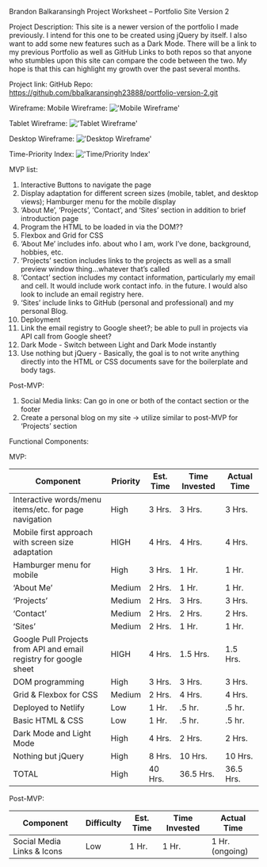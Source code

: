 Brandon Balkaransingh
Project Worksheet – Portfolio Site Version 2


Project Description: This site is a newer version of the portfolio I made previously. I intend for this one to be created using jQuery by itself. I also want to add some new features such as a Dark Mode. There will be a link to my previous Portfolio as well as GitHub Links to both repos so that anyone who stumbles upon this site can compare the code between the two. My hope is that this can highlight my growth over the past several months. 

Project link: 
GitHub Repo: https://github.com/bbalkaransingh23888/portfolio-version-2.git

Wireframe:
Mobile Wireframe: !['Mobile Wireframe'](images/image2.jpeg)
 

Tablet Wireframe: !['Tablet Wireframe'](images/image3.jpeg)
 

Desktop Wireframe: !['Desktop Wireframe'](images/image4.jpeg)
 

Time-Priority Index: !['Time/Priority Index'](images/image1.jpeg)
 
MVP list:
1)	Interactive Buttons to navigate the page
2)	Display adaptation for different screen sizes (mobile, tablet, and desktop views); Hamburger menu for the mobile display
3)	‘About Me’, ‘Projects’, ‘Contact’, and ‘Sites’ section in addition to brief introduction page
4)	Program the HTML to be loaded in via the DOM??
5)	Flexbox and Grid for CSS
6)	‘About Me’ includes info. about who I am, work I’ve done, background, hobbies, etc.
7)	‘Projects’ section includes links to the projects as well as a small preview window thing…whatever that’s called
8)	‘Contact’ section includes my contact information, particularly my email and cell. It would include work contact info. in the future. I would also look to include an email registry here. 
9)	‘Sites’ include links to GitHub (personal and professional) and my personal Blog.
10)	 Deployment 
11)	 Link the email registry to Google sheet?; be able to pull in projects via API call from Google sheet?
12) Dark Mode - Switch between Light and Dark Mode instantly
13) Use nothing but jQuery - Basically, the goal is to not write anything directly into the HTML or CSS documents save for the boilerplate and body tags. 



Post-MVP: 
1)	Social Media links: Can go in one or both of the contact section or the footer
2)	Create a personal blog on my site -> utilize similar to post-MVP for ‘Projects’ section 


Functional Components: 

MVP:

|Component|Priority|Est. Time|Time Invested|Actual Time|
|---------|--------|---------|-------------|-----------|
|Interactive words/menu items/etc. for page navigation|High|3 Hrs.|3 Hrs.|3 Hrs.| 		
|Mobile first approach with screen size adaptation|HIGH|4 Hrs.|4 Hrs.|4 Hrs.| 		
|Hamburger menu for mobile|High|3 Hrs.|1 Hr.|1 Hr.| 		
|‘About Me’|Medium|2 Hrs.|1 Hr.|1 Hr.| 		
|‘Projects’|Medium|2 Hrs.|3 Hrs.|3 Hrs.|		
|‘Contact’|Medium|2 Hrs.|2 Hrs.|2 Hrs.|		
|‘Sites’|Medium|2 Hrs.|1 Hr.|1 Hr.| 		
|Google Pull Projects from API and email registry for google sheet|HIGH|4 Hrs.|1.5 Hrs.|1.5 Hrs.|		
|DOM programming|High|3 Hrs.|3 Hrs.|3 Hrs.|		
|Grid & Flexbox for CSS|Medium|2 Hrs.|4 Hrs.|4 Hrs.|		
|Deployed to Netlify|Low|1 Hr.|.5 hr.|.5 hr.|		
|Basic HTML & CSS|Low|1 Hr.|.5 hr.|.5 hr.|
|Dark Mode and Light Mode|High|4 Hrs.|2 Hrs.|2 Hrs.|
|Nothing but jQuery|High|8 Hrs.|10 Hrs.|10 Hrs.|		
|TOTAL|High|40 Hrs.|36.5 Hrs.|36.5 Hrs.| 		


Post-MVP:

|Component|Difficulty|Est. Time|Time Invested|Actual Time|
|---------|--------------------|---------|-------------|-----------|
|Social Media Links & Icons|Low|1 Hr.|1 Hr.|1 Hr.(ongoing)|

